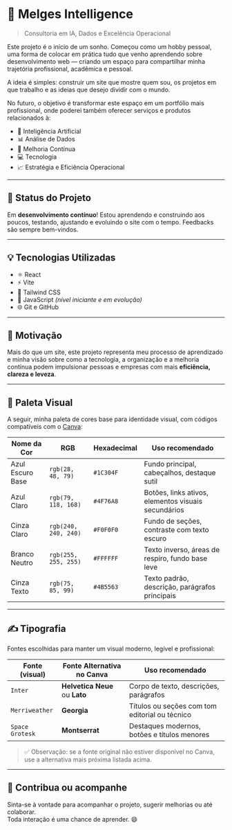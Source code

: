 # 💼 Melges Intelligence

> Consultoria em IA, Dados e Excelência Operacional

Este projeto é o início de um sonho. Começou como um hobby pessoal, uma forma de colocar em prática tudo que venho aprendendo sobre desenvolvimento web — criando um espaço para compartilhar minha trajetória profissional, acadêmica e pessoal.

A ideia é simples: construir um site que mostre quem sou, os projetos em que trabalho e as ideias que desejo dividir com o mundo.

No futuro, o objetivo é transformar este espaço em um portfólio mais profissional, onde poderei também oferecer serviços e produtos relacionados à:

- 🧠 Inteligência Artificial  
- 📊 Análise de Dados  
- 🔄 Melhoria Contínua  
- 💻 Tecnologia  
- 📈 Estratégia e Eficiência Operacional  

---

## 🚧 Status do Projeto

Em **desenvolvimento contínuo**! Estou aprendendo e construindo aos poucos, testando, ajustando e evoluindo o site com o tempo. Feedbacks são sempre bem-vindos.

---

## 💡 Tecnologias Utilizadas

- ⚛️ React  
- ⚡ Vite  
- 🎨 Tailwind CSS  
- 📜 JavaScript *(nível iniciante e em evolução)*  
- 🌐 Git e GitHub  

---

## 🎯 Motivação

Mais do que um site, este projeto representa meu processo de aprendizado e minha visão sobre como a tecnologia, a organização e a melhoria contínua podem impulsionar pessoas e empresas com mais **eficiência, clareza e leveza**.

---

## 🎨 Paleta Visual

A seguir, minha paleta de cores base para identidade visual, com códigos compatíveis com o [Canva](https://www.canva.com/):

| Nome da Cor        | RGB                | Hexadecimal | Uso recomendado                                  |
|--------------------|--------------------|-------------|--------------------------------------------------|
| Azul Escuro Base   | `rgb(28, 48, 79)`  | `#1C304F`   | Fundo principal, cabeçalhos, destaque sutil      |
| Azul Claro         | `rgb(79, 118, 168)`| `#4F76A8`   | Botões, links ativos, elementos visuais secundários |
| Cinza Claro        | `rgb(240, 240, 240)`| `#F0F0F0`  | Fundo de seções, contraste com texto escuro      |
| Branco Neutro      | `rgb(255, 255, 255)`| `#FFFFFF`  | Texto inverso, áreas de respiro, fundo base leve |
| Cinza Texto        | `rgb(75, 85, 99)`  | `#4B5563`   | Texto padrão, descrição, parágrafos principais   |

---

## ✍️ Tipografia

Fontes escolhidas para manter um visual moderno, legível e profissional:

| Fonte (visual)       | Fonte Alternativa no Canva | Uso recomendado                                |
|----------------------|-----------------------------|------------------------------------------------|
| `Inter`              | **Helvetica Neue** ou **Lato** | Corpo de texto, descrições, parágrafos        |
| `Merriweather`       | **Georgia**                  | Títulos ou seções com tom editorial ou técnico |
| `Space Grotesk`      | **Montserrat**               | Destaques modernos, botões e títulos menores   |

> ✅ Observação: se a fonte original não estiver disponível no Canva, use a alternativa mais próxima listada acima.

---

## 🤝 Contribua ou acompanhe

Sinta-se à vontade para acompanhar o projeto, sugerir melhorias ou até colaborar.  
Toda interação é uma chance de aprender. 😄
